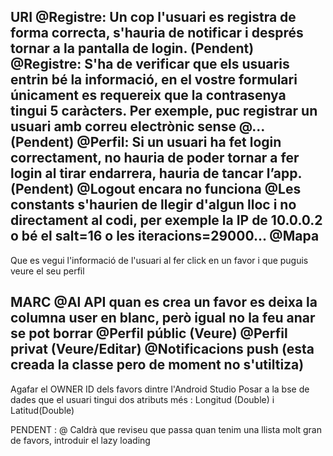 
URI
@Registre:  Un cop l'usuari es registra de forma correcta, s'hauria de notificar i després tornar a la pantalla de login. (Pendent)
@Registre:  S'ha de verificar que els usuaris entrin bé la informació, en el vostre formulari únicament es requereix que la contrasenya tingui 5 caràcters. Per exemple, puc registrar un usuari amb correu electrònic sense @… (Pendent)
@Perfil: Si un usuari ha fet login correctament, no hauria de poder tornar a fer login al tirar endarrera, hauria de tancar l’app. (Pendent)
@Logout encara no funciona
@Les constants s'haurien de llegir d'algun lloc i no directament al codi, per exemple la IP de 10.0.0.2 o bé el salt=16 o les iteracions=29000... 
@Mapa
----
Que es vegui l'informació de l'usuari al fer click en un favor i que puguis veure el seu perfil

MARC
@Al API quan es crea un favor es deixa la columna user en blanc, però igual no la feu anar se pot borrar
@Perfil públic (Veure)
@Perfil privat (Veure/Editar)
@Notificacions push (esta creada la classe pero de moment no s'utiltiza)
----
Agafar el OWNER ID dels favors dintre l'Android Studio
Posar a la bse de dades que el usuari tingui dos atributs més : Longitud (Double) i Latitud(Double)

PENDENT : 
@ Caldrà que reviseu que passa quan tenim una llista molt gran de favors, introduir el lazy loading


